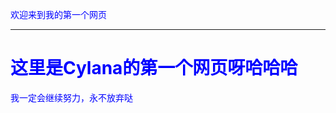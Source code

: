 <html>
<head>
 
 <font color="#0000FF">欢迎来到我的第一个网页<hr/> </font>
 <BODY background="QQ图片20191216150112.jpg">
         
</head>

<body>
 <h1>
  <font color="#0000FF">这里是Cylana的第一个网页呀哈哈哈</font>
 </h1>
 <p>
  <font color="#0000FF">我一定会继续努力，永不放弃哒</font> 
 </p>
</body>
</html>
